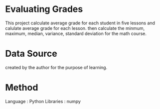 # Evaluating Grades
This project calculate average grade for each student in five lessons and calulate average grade for each lesson. then calculate the minmum, maximum, median, variance, standard deviation for the math course.

# Data Source
created by the author for the purpose of learning.

# Method
Language : Python
Libraries : numpy
